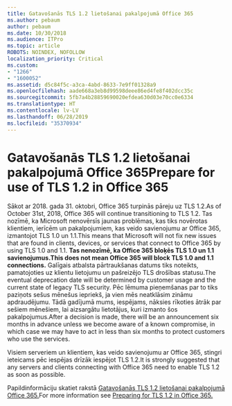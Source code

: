 ```yaml
---
title: Gatavošanās TLS 1.2 lietošanai pakalpojumā Office 365
ms.author: pebaum
author: pebaum
ms.date: 10/30/2018
ms.audience: ITPro
ms.topic: article
ROBOTS: NOINDEX, NOFOLLOW
localization_priority: Critical
ms.custom:
- "1266"
- "1600052"
ms.assetid: d5c84f5c-a3ca-4abd-8633-7e9ff01328a9
ms.openlocfilehash: aade668a3eb8d99598deee86ed4fe8f402dcc35c
ms.sourcegitcommit: 5fb7a4b28859690020efdea630d03e70cc0e6334
ms.translationtype: HT
ms.contentlocale: lv-LV
ms.lasthandoff: 06/28/2019
ms.locfileid: "35370934"
---
```

# <a name="prepare-for-use-of-tls-12-in-office-365"></a><span data-ttu-id="a39b4-102">Gatavošanās TLS 1.2 lietošanai pakalpojumā Office 365</span><span class="sxs-lookup"><span data-stu-id="a39b4-102">Prepare for use of TLS 1.2 in Office 365</span></span>

<span data-ttu-id="a39b4-103">Sākot ar 2018. gada 31. oktobri, Office 365 turpinās pāreju uz TLS 1.2.</span><span class="sxs-lookup"><span data-stu-id="a39b4-103">As of October 31st, 2018, Office 365 will continue transitioning to TLS 1.2.</span></span> <span data-ttu-id="a39b4-104">Tas nozīmē, ka Microsoft nenovērsīs jaunas problēmas, kas tiks novērotas klientiem, ierīcēm un pakalpojumiem, kas veido savienojumu ar Office 365, izmantojot TLS 1.0 un 1.1.</span><span class="sxs-lookup"><span data-stu-id="a39b4-104">This means that Microsoft will not fix new issues that are found in clients, devices, or services that connect to Office 365 by using TLS 1.0 and 1.1.</span></span> <span data-ttu-id="a39b4-105">**Tas nenozīmē, ka Office 365 bloķēs TLS 1.0 un 1.1 savienojumus.**</span><span class="sxs-lookup"><span data-stu-id="a39b4-105">**This does not mean Office 365 will block TLS 1.0 and 1.1 connections.**</span></span> <span data-ttu-id="a39b4-106">Galīgais atbalsta pārtraukšanas datums tiks noteikts, pamatojoties uz klientu lietojumu un pašreizējo TLS drošības statusu.</span><span class="sxs-lookup"><span data-stu-id="a39b4-106">The eventual deprecation date will be determined by customer usage and the current state of legacy TLS security.</span></span> <span data-ttu-id="a39b4-107">Pēc lēmuma pieņemšanas par to tiks paziņots sešus mēnešus iepriekš, ja vien mēs neatklāsim zināmu apdraudējumu. Tādā gadījumā mums, iespējams, nāksies rīkoties ātrāk par sešiem mēnešiem, lai aizsargātu lietotājus, kuri izmanto šos pakalpojumus.</span><span class="sxs-lookup"><span data-stu-id="a39b4-107">After a decision is made, there will be an announcement six months in advance unless we become aware of a known compromise, in which case we may have to act in less than six months to protect customers who use the services.</span></span>
  
<span data-ttu-id="a39b4-108">Visiem serveriem un klientiem, kas veido savienojumu ar Office 365, stingri ieteicams pēc iespējas drīzāk iespējot TLS 1.2.</span><span class="sxs-lookup"><span data-stu-id="a39b4-108">It is strongly suggested that any servers and clients connecting with Office 365 need to enable TLS 1.2 as soon as possible.</span></span>
  
<span data-ttu-id="a39b4-109">Papildinformāciju skatiet rakstā [Gatavošanās TLS 1.2 lietošanai pakalpojumā Office 365.](https://support.microsoft.com/help/4057306/preparing-for-tls-1-2-in-office-365)</span><span class="sxs-lookup"><span data-stu-id="a39b4-109">For more information see [Preparing for TLS 1.2 in Office 365.](https://support.microsoft.com/help/4057306/preparing-for-tls-1-2-in-office-365)</span></span>
  